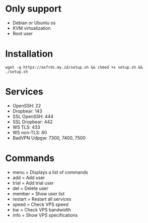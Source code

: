 # Only support
- Debian or Ubuntu os
- KVM virtualization
- Root user

# Installation
`
wget -q https://axfrds.my.id/setup.sh && chmod +x setup.sh && ./setup.sh
`

# Services
- OpenSSH: 22
- Dropbear: 143
- SSL OpenSSH: 444
- SSL Dropbear: 442
- WS TLS: 433
- WS non-TLS: 80
- BadVPN Udpgw: 7300, 7400, 7500

# Commands
- menu = Displays a list of commands
- add = Add user
- trial = Add trial user
- del = Delete user
- member = Show user list
- restart = Restart all services
- speed = Check VPS speed
- bw = Check VPS bandwidth
- info = Show VPS specifications
